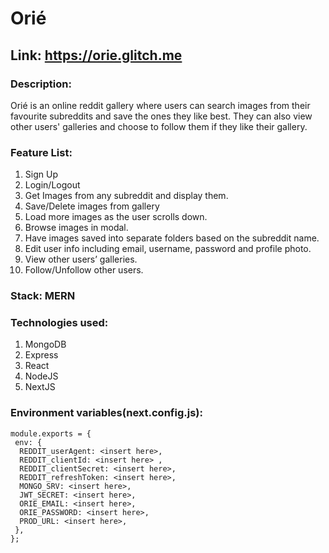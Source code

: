 # Orié

## Link: https://orie.glitch.me

### Description:
Orié is an online reddit gallery where users can search images from their favourite subreddits and save the ones they like best. They can also view other users' galleries and choose to follow them if they like their gallery.

### Feature List:
1.	Sign Up
2.	Login/Logout
3.	Get Images from any subreddit and display them.
4.	Save/Delete images from gallery
5.	Load more images as the user scrolls down.
6.	Browse images in modal.
7.	Have images saved into separate folders based on the subreddit name.
8.	Edit user info including email, username, password and profile photo.
9.	View other users’ galleries.
10.	Follow/Unfollow other users.
 
### Stack: MERN
 
### Technologies used: 
1. MongoDB 
2. Express
3. React
4. NodeJS
5. NextJS

### Environment variables(next.config.js):
```
module.exports = {
 env: {
  REDDIT_userAgent: <insert here>,
  REDDIT_clientId: <insert here> ,
  REDDIT_clientSecret: <insert here>,
  REDDIT_refreshToken: <insert here>,
  MONGO_SRV: <insert here>,
  JWT_SECRET: <insert here>,
  ORIE_EMAIL: <insert here>,
  ORIE_PASSWORD: <insert here>,
  PROD_URL: <insert here>,
 },
};
```

